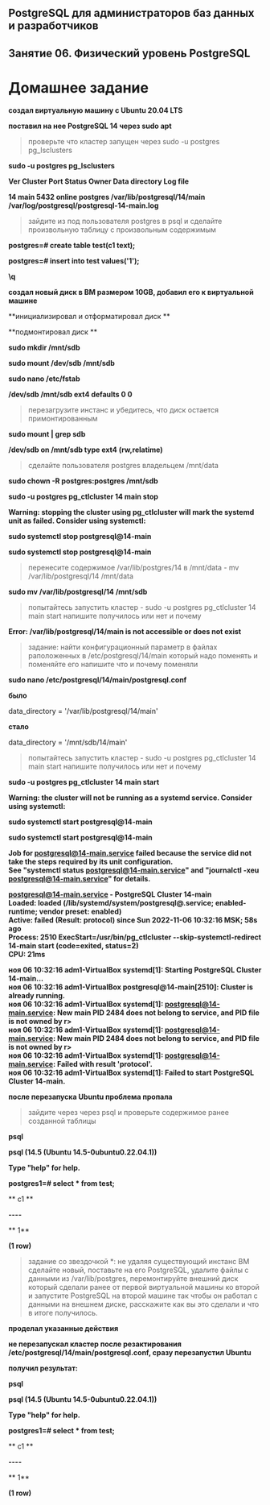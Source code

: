 ## PostgreSQL для администраторов баз данных и разработчиков ##  
## Занятие 06. Физический уровень PostgreSQL ##  
# Домашнее задание #  


**создал виртуальную машину c Ubuntu 20.04 LTS**

**поставил на нее PostgreSQL 14 через sudo apt**

>проверьте что кластер запущен через sudo -u postgres pg_lsclusters

**sudo -u postgres pg_lsclusters**

**Ver Cluster Port Status Owner    Data directory              Log file**

**14  main    5432 online postgres /var/lib/postgresql/14/main /var/log/postgresql/postgresql-14-main.log**

>зайдите из под пользователя postgres в psql и сделайте произвольную таблицу с произвольным содержимым

**postgres=# create table test(c1 text);**

**postgres=# insert into test values('1');**

**\q**

**создал новый диск в ВМ размером 10GB, добавил его к виртуальной машине**

**инициализировал и отформатировал диск **

**подмонтировал диск **

**sudo mkdir /mnt/sdb** 

**sudo mount /dev/sdb /mnt/sdb** 

**sudo nano /etc/fstab**

**/dev/sdb    /mnt/sdb     ext4      defaults        0             0** 

>перезагрузите инстанс и убедитесь, что диск остается примонтированным

**sudo mount | grep sdb**

**/dev/sdb on /mnt/sdb type ext4 (rw,relatime)**

>сделайте пользователя postgres владельцем /mnt/data

**sudo chown -R postgres:postgres /mnt/sdb**

**sudo -u postgres pg_ctlcluster 14 main stop**

**Warning: stopping the cluster using pg_ctlcluster will mark the systemd unit as failed. Consider using systemctl:**

**sudo systemctl stop postgresql@14-main**

**sudo systemctl stop postgresql@14-main**

>перенесите содержимое /var/lib/postgres/14 в /mnt/data - mv /var/lib/postgresql/14 /mnt/data

**sudo mv /var/lib/postgresql/14 /mnt/sdb**

>попытайтесь запустить кластер - sudo -u postgres pg_ctlcluster 14 main start
>напишите получилось или нет и почему

**Error: /var/lib/postgresql/14/main is not accessible or does not exist**

>задание: найти конфигурационный параметр в файлах раположенных в /etc/postgresql/14/main который надо поменять и поменяйте его
>напишите что и почему поменяли

**sudo nano /etc/postgresql/14/main/postgresql.conf**

**было**

data_directory = '/var/lib/postgresql/14/main'

**стало**

data_directory = '/mnt/sdb/14/main'

>попытайтесь запустить кластер - sudo -u postgres pg_ctlcluster 14 main start
>напишите получилось или нет и почему

**sudo -u postgres pg_ctlcluster 14 main start**

**Warning: the cluster will not be running as a systemd service. Consider using systemctl:**

**sudo systemctl start postgresql@14-main**

**sudo systemctl start postgresql@14-main**

**Job for postgresql@14-main.service failed because the service did not take the steps required by its unit configuration.**  
**See "systemctl status postgresql@14-main.service" and "journalctl -xeu postgresql@14-main.service" for details.**  

**postgresql@14-main.service - PostgreSQL Cluster 14-main**  
**Loaded: loaded (/lib/systemd/system/postgresql@.service; enabled-runtime; vendor preset: enabled)**  
**Active: failed (Result: protocol) since Sun 2022-11-06 10:32:16 MSK; 58s ago**  
**Process: 2510 ExecStart=/usr/bin/pg_ctlcluster --skip-systemctl-redirect 14-main start (code=exited, status=2)**  
**CPU: 21ms**

**ноя 06 10:32:16 adm1-VirtualBox systemd[1]: Starting PostgreSQL Cluster 14-main...**  
**ноя 06 10:32:16 adm1-VirtualBox postgresql@14-main[2510]: Cluster is already running.**  
**ноя 06 10:32:16 adm1-VirtualBox systemd[1]: postgresql@14-main.service: New main PID 2484 does not belong to service, and PID file is not owned by r>**  
**ноя 06 10:32:16 adm1-VirtualBox systemd[1]: postgresql@14-main.service: New main PID 2484 does not belong to service, and PID file is not owned by r>**  
**ноя 06 10:32:16 adm1-VirtualBox systemd[1]: postgresql@14-main.service: Failed with result 'protocol'.**  
**ноя 06 10:32:16 adm1-VirtualBox systemd[1]: Failed to start PostgreSQL Cluster 14-main.**  

**после перезапуска Ubuntu проблема пропала**


>зайдите через через psql и проверьте содержимое ранее созданной таблицы

**psql**

**psql (14.5 (Ubuntu 14.5-0ubuntu0.22.04.1))**

**Type "help" for help.**

**postgres1=# select * from test;**

** c1 **

**----**

** 1**

**(1 row)**

>задание со звездочкой *: 
>не удаляя существующий инстанс ВМ сделайте новый, 
>поставьте на его PostgreSQL, 
>удалите файлы с данными из /var/lib/postgres, 
>перемонтируйте внешний диск который сделали ранее от первой виртуальной машины ко второй 
>и запустите PostgreSQL на второй машине так чтобы он работал 
>с данными на внешнем диске, расскажите как вы это сделали и что в итоге получилось.

**проделал указанные действия**

**не перезапускал кластер после резактирования /etc/postgresql/14/main/postgresql.conf, сразу перезапустил Ubuntu**

**получил результат:**

**psql**

**psql (14.5 (Ubuntu 14.5-0ubuntu0.22.04.1))**

**Type "help" for help.**

**postgres1=# select * from test;**

** c1 **

**----**

** 1**

**(1 row)**

